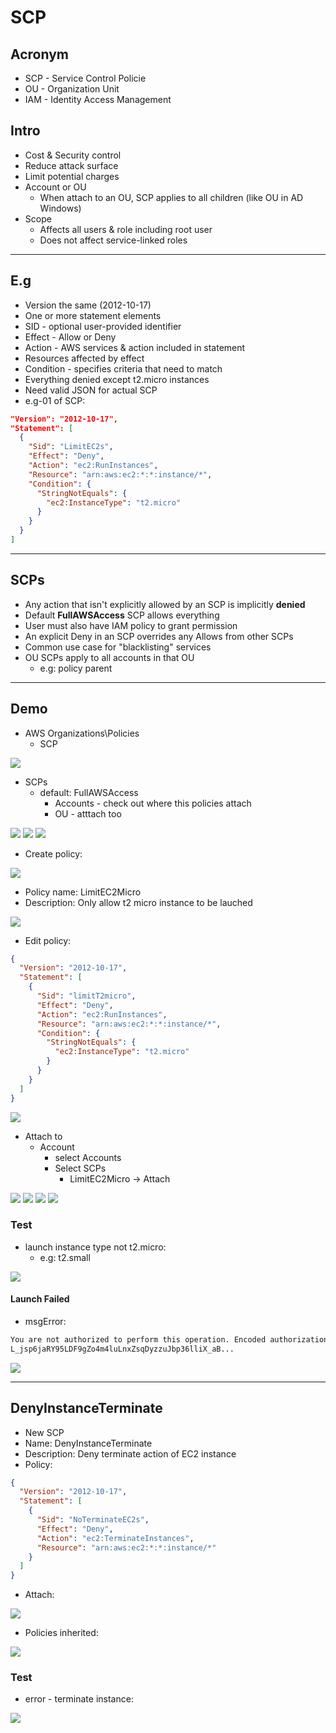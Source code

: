 # SCP

## Acronym
* SCP - Service Control Policie
* OU - Organization Unit
* IAM - Identity Access Management

## Intro
* Cost & Security control
* Reduce attack surface 
* Limit potential charges
* Account or OU
  * When attach to an OU, SCP applies to all children (like OU in AD Windows)
* Scope
  * Affects all users & role including root user
  * Does not affect service-linked roles

---

## E.g
* Version the same (2012-10-17)
* One or more statement elements
* SID - optional user-provided identifier
* Effect - Allow or Deny
* Action - AWS services & action included in statement
* Resources affected by effect
* Condition  - specifies criteria that need to match
* Everything denied except t2.micro instances
* Need valid JSON for actual SCP
* e.g-01 of SCP:
````json
"Version": "2012-10-17",
"Statement": [
  {
    "Sid": "LimitEC2s",
    "Effect": "Deny",
    "Action": "ec2:RunInstances",
    "Resource": "arn:aws:ec2:*:*:instance/*",
    "Condition": {
      "StringNotEquals": {
        "ec2:InstanceType": "t2.micro"
      }
    }
  }
]
````

---

## SCPs
* Any action that isn't explicitly allowed by an SCP is implicitly **denied**
* Default **FullAWSAccess** SCP allows everything
* User must also have IAM policy to grant permission
* An explicit Deny in an SCP overrides any Allows from other SCPs
* Common use case for "blacklisting" services
* OU SCPs apply to all accounts in that OU
  * e.g: policy parent
  
---

## Demo
* AWS Organizations\Policies
  * SCP

[<img src="https://i.imgur.com/tTFhPHf.png">](https://i.imgur.com/tTFhPHf.png)

* SCPs
  * default: FullAWSAccess
    * Accounts - check out where this policies attach
    * OU - atttach too
  
[<img src="https://i.imgur.com/fhI4Dry.png">](https://i.imgur.com/fhI4Dry.png)
[<img src="https://i.imgur.com/9rYi2kL.png">](https://i.imgur.com/9rYi2kL.png)
[<img src="https://i.imgur.com/GJ4P1kp.png">](https://i.imgur.com/GJ4P1kp.png)

* Create policy:

[<img src="https://i.imgur.com/FchcF9F.png">](https://i.imgur.com/FchcF9F.png)

* Policy name: LimitEC2Micro
* Description: Only allow t2 micro instance to be lauched

[<img src="https://i.imgur.com/l52vwE7.png">](https://i.imgur.com/l52vwE7.png)

* Edit policy:
````json
{
  "Version": "2012-10-17",
  "Statement": [
    {
      "Sid": "limitT2micro",
      "Effect": "Deny",
      "Action": "ec2:RunInstances",
      "Resource": "arn:aws:ec2:*:*:instance/*",
      "Condition": {
        "StringNotEquals": {
          "ec2:InstanceType": "t2.micro"
        }
      }
    }
  ]
}
````
[<img src="https://i.imgur.com/V59lEcY.png">](https://i.imgur.com/V59lEcY.png)

* Attach to
  * Account
    * select Accounts
    * Select SCPs
      * LimitEC2Micro -> Attach
    
[<img src="https://i.imgur.com/9UdmqqT.png">](https://i.imgur.com/9UdmqqT.png)
[<img src="https://i.imgur.com/yKhRXGG.png">](https://i.imgur.com/yKhRXGG.png)
[<img src="https://i.imgur.com/zsw8CiO.png">](https://i.imgur.com/zsw8CiO.png)
[<img src="https://i.imgur.com/zDB6DZ8.png">](https://i.imgur.com/zDB6DZ8.png)

### Test
* launch instance type not t2.micro:
  * e.g: t2.small
  
[<img src="https://i.imgur.com/vlBHQS4.png">](https://i.imgur.com/vlBHQS4.png)

#### Launch Failed
* msgError:
````txt
You are not authorized to perform this operation. Encoded authorization failure message: otB_oykdG7YeZSvyGmEc_xaXQwzobRST7Qtoj4lk-
L_jsp6jaRY95LDF9gZo4m4luLnxZsqDyzzuJbp36lliX_aB...
````

[<img src="https://i.imgur.com/LGaMFEM.png">](https://i.imgur.com/LGaMFEM.png)

---

## DenyInstanceTerminate
* New SCP
* Name: DenyInstanceTerminate
* Description: Deny terminate action of EC2 instance
* Policy:
````json
{
  "Version": "2012-10-17",
  "Statement": [
    {
      "Sid": "NoTerminateEC2s",
      "Effect": "Deny",
      "Action": "ec2:TerminateInstances",
      "Resource": "arn:aws:ec2:*:*:instance/*"
    }
  ]
}
````

* Attach:

[<img src="https://i.imgur.com/noFRrHM.png">](https://i.imgur.com/noFRrHM.png)

* Policies inherited:

[<img src="https://i.imgur.com/Zu4kEZa.png">](https://i.imgur.com/Zu4kEZa.png)

### Test
* error - terminate instance:

[<img src="https://i.imgur.com/7Omx1fv.png">](https://i.imgur.com/7Omx1fv.png)
